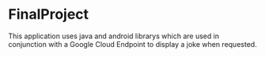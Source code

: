 # FinalProject

This application uses java and android librarys which are used in conjunction with a Google Cloud Endpoint to display a joke when requested.
